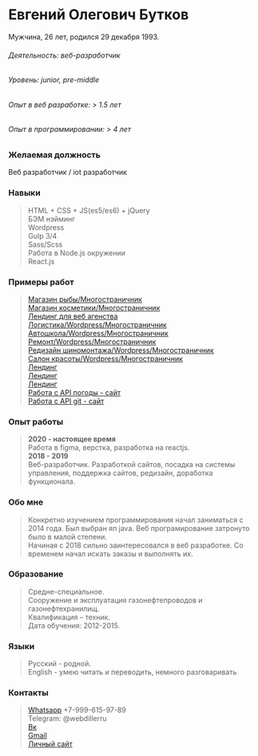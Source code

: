 # Евгений Олегович Бутков
Мужчина, 26 лет, родился 29 декабря 1993.  

###### Деятельность: веб-разработчик  
###### Уровень: junior, pre-middle   
###### Опыт в веб разработке: > 1.5 лет  
###### Опыт в программировании: > 4 лет 

### Желаемая должность
Веб разработчик / iot разработчик

### Навыки
>HTML + CSS + JS(es5/es6) + jQuery  
>БЭМ нэйминг  
>Wordpress    
>Gulp 3/4  
>Sass/Scss   
>Работа в Node.js окружении   
>React.js   

### Примеры работ
>[Магазин рыбы/Многостраничник](http://test.webdiller.ru/)   
>[Магазин косметики/Многостраничник](http://test2.webdiller.ru/)   
>[Лендинг для веб агенства](https://webdiller.github.io/web-alternative/)     
>[Логистика/Wordpress/Многостраничник](http://atransdv.ru/)   
>[Автошкола/Wordpress/Многостраничник](http://autogrenada.ru/)   
>[Ремонт/Wordpress/Многостраничник](https://p-z-o.ru/remont-spectechniki)   
>[Редизайн шиномонтажа/Wordpress/Многостраничник](http://shinomontage24.ru/)   
>[Салон красоты/Wordpress/Многостраничник](http://montana-nails.ru/)    
>[Лендинг](https://webdiller.github.io/mars/)   
>[Лендинг](https://webdiller.github.io/fruits/)    
>[Лендинг](https://ornate-carving.com/)    
>[Работа с API погоды](https://github.com/webdhubiller/weather-app)[ - сайт](https://webdiller.github.io/weather-app/)    
>[Работа с API git](https://github.com/webdiller/apiUsers)[ - сайт](https://api-users-seven.vercel.app/)    


### Опыт работы
>**2020 - настоящее время**   
> Работа в figma, верстка, разработка на reactjs.   
>**2018 - 2019**  
> Веб-разработчик. Разработкой сайтов, посадка на системы управления, поддержка сайтов, редизайн, доработка функционала.    

### Обо мне
> Конкретно изучением программирования начал заниматься с 2014 года. Был выбран яп java. Веб програмирование затронуто было в малой степени.  
> Начиная с 2018 сильно заинтересовался в веб разработке. Со временем начал искать заказы и выполнять их.

### Образование 
>Средне-специальное.  
>Сооружение и эксплуатация газонефтепроводов и газонефтехранилищ.  
>Квалификация – техник.  
>Дата обучения: 2012-2015.  

### Языки 
>Русский - родной.  
>English - умею читать и переводить, немного разговаривать

### Контакты 
>[Whatsapp](https://wa.me/79996159789) +7-999-615-97-89  
>Telegram: @webdillerru   
>[Вк](https://vk.com/eugenefromrus)    
>[Gmail](mailto:eugenefromrus@gmail.com)   
>[Личный сайт](https://www.webdiller.ru)   
